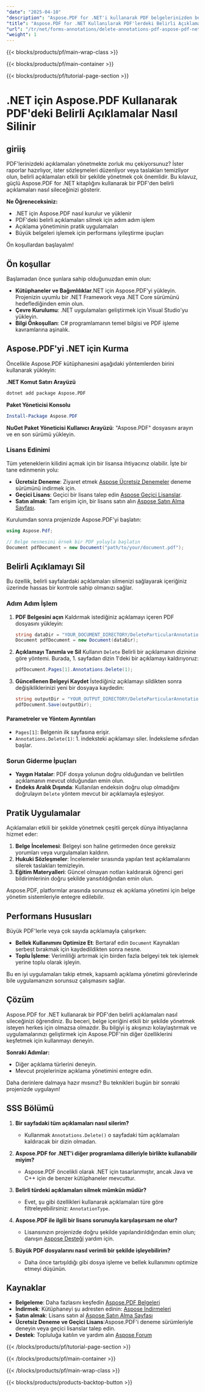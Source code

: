 ```yaml
---
"date": "2025-04-10"
"description": "Aspose.PDF for .NET'i kullanarak PDF belgelerinizden belirli açıklamaları nasıl etkili bir şekilde sileceğinizi öğrenin. Raporları, sözleşmeleri ve taslakları yönetmek için mükemmeldir."
"title": "Aspose.PDF for .NET Kullanılarak PDF'lerdeki Belirli Açıklamalar Nasıl Silinir"
"url": "/tr/net/forms-annotations/delete-annotations-pdf-aspose-pdf-net/"
"weight": 1
---
```


{{< blocks/products/pf/main-wrap-class >}}

{{< blocks/products/pf/main-container >}}

{{< blocks/products/pf/tutorial-page-section >}}


# .NET için Aspose.PDF Kullanarak PDF'deki Belirli Açıklamalar Nasıl Silinir

## giriiş

PDF'lerinizdeki açıklamaları yönetmekte zorluk mu çekiyorsunuz? İster raporlar hazırlıyor, ister sözleşmeleri düzenliyor veya taslakları temizliyor olun, belirli açıklamaları etkili bir şekilde yönetmek çok önemlidir. Bu kılavuz, güçlü Aspose.PDF for .NET kitaplığını kullanarak bir PDF'den belirli açıklamaları nasıl sileceğinizi gösterir.

**Ne Öğreneceksiniz:**
- .NET için Aspose.PDF nasıl kurulur ve yüklenir
- PDF'deki belirli açıklamaları silmek için adım adım işlem
- Açıklama yönetiminin pratik uygulamaları
- Büyük belgeleri işlemek için performans iyileştirme ipuçları

Ön koşullardan başlayalım!

## Ön koşullar

Başlamadan önce şunlara sahip olduğunuzdan emin olun:
- **Kütüphaneler ve Bağımlılıklar**.NET için Aspose.PDF'yi yükleyin. Projenizin uyumlu bir .NET Framework veya .NET Core sürümünü hedeflediğinden emin olun.
- **Çevre Kurulumu**: .NET uygulamaları geliştirmek için Visual Studio'yu yükleyin.
- **Bilgi Önkoşulları**: C# programlamanın temel bilgisi ve PDF işleme kavramlarına aşinalık.

## Aspose.PDF'yi .NET için Kurma

Öncelikle Aspose.PDF kütüphanesini aşağıdaki yöntemlerden birini kullanarak yükleyin:

**.NET Komut Satırı Arayüzü**
```bash
dotnet add package Aspose.PDF
```

**Paket Yöneticisi Konsolu**
```powershell
Install-Package Aspose.PDF
```

**NuGet Paket Yöneticisi Kullanıcı Arayüzü**: "Aspose.PDF" dosyasını arayın ve en son sürümü yükleyin.

### Lisans Edinimi

Tüm yeteneklerin kilidini açmak için bir lisansa ihtiyacınız olabilir. İşte bir tane edinmenin yolu:
- **Ücretsiz Deneme**: Ziyaret etmek [Aspose Ücretsiz Denemeler](https://releases.aspose.com/pdf/net/) deneme sürümünü indirmek için.
- **Geçici Lisans**: Geçici bir lisans talep edin [Aspose Geçici Lisanslar](https://purchase.aspose.com/temporary-license/).
- **Satın almak**: Tam erişim için, bir lisans satın alın [Aspose Satın Alma Sayfası](https://purchase.aspose.com/buy).

Kurulumdan sonra projenizde Aspose.PDF'yi başlatın:
```csharp
using Aspose.Pdf;

// Belge nesnesini örnek bir PDF yoluyla başlatın
Document pdfDocument = new Document("path/to/your/document.pdf");
```

## Belirli Açıklamayı Sil

Bu özellik, belirli sayfalardaki açıklamaları silmenizi sağlayarak içeriğiniz üzerinde hassas bir kontrole sahip olmanızı sağlar.

### Adım Adım İşlem

1. **PDF Belgesini açın**
   Kaldırmak istediğiniz açıklamayı içeren PDF dosyasını yükleyin:
   ```csharp
   string dataDir = "YOUR_DOCUMENT_DIRECTORY/DeleteParticularAnnotation.pdf";
   Document pdfDocument = new Document(dataDir);
   ```

2. **Açıklamayı Tanımla ve Sil**
   Kullanın `Delete` Belirli bir açıklamanın dizinine göre yöntemi. Burada, 1. sayfadan dizin 1'deki bir açıklamayı kaldırıyoruz:
   ```csharp
   pdfDocument.Pages[1].Annotations.Delete(1);
   ```

3. **Güncellenen Belgeyi Kaydet**
   İstediğiniz açıklamayı sildikten sonra değişikliklerinizi yeni bir dosyaya kaydedin:
   ```csharp
   string outputDir = "YOUR_OUTPUT_DIRECTORY/DeleteParticularAnnotation_out.pdf";
   pdfDocument.Save(outputDir);
   ```

#### Parametreler ve Yöntem Ayrıntıları
- `Pages[1]`: Belgenin ilk sayfasına erişir.
- `Annotations.Delete(1)`: 1. indeksteki açıklamayı siler. İndeksleme sıfırdan başlar.

### Sorun Giderme İpuçları
- **Yaygın Hatalar**: PDF dosya yolunun doğru olduğundan ve belirtilen açıklamanın mevcut olduğundan emin olun.
- **Endeks Aralık Dışında**: Kullanılan endeksin doğru olup olmadığını doğrulayın `Delete` yöntem mevcut bir açıklamayla eşleşiyor.

## Pratik Uygulamalar

Açıklamaları etkili bir şekilde yönetmek çeşitli gerçek dünya ihtiyaçlarına hizmet eder:
1. **Belge İncelemesi**: Belgeyi son haline getirmeden önce gereksiz yorumları veya vurgulamaları kaldırın.
2. **Hukuki Sözleşmeler**: İncelemeler sırasında yapılan test açıklamalarını silerek taslakları temizleyin.
3. **Eğitim Materyalleri**: Güncel olmayan notları kaldırarak öğrenci geri bildirimlerinin doğru şekilde yansıtıldığından emin olun.

Aspose.PDF, platformlar arasında sorunsuz ek açıklama yönetimi için belge yönetim sistemleriyle entegre edilebilir.

## Performans Hususları

Büyük PDF'lerle veya çok sayıda açıklamayla çalışırken:
- **Bellek Kullanımını Optimize Et**: Bertaraf edin `Document` Kaynakları serbest bırakmak için kaydedildikten sonra nesne.
- **Toplu İşleme**: Verimliliği artırmak için birden fazla belgeyi tek tek işlemek yerine toplu olarak işleyin.

Bu en iyi uygulamaları takip etmek, kapsamlı açıklama yönetimi görevlerinde bile uygulamanızın sorunsuz çalışmasını sağlar.

## Çözüm

Aspose.PDF for .NET kullanarak bir PDF'den belirli açıklamaları nasıl sileceğinizi öğrendiniz. Bu beceri, belge içeriğini etkili bir şekilde yönetmek isteyen herkes için olmazsa olmazdır. Bu bilgiyi iş akışınızı kolaylaştırmak ve uygulamalarınızı geliştirmek için Aspose.PDF'nin diğer özelliklerini keşfetmek için kullanmayı deneyin.

**Sonraki Adımlar:**
- Diğer açıklama türlerini deneyin.
- Mevcut projelerinize açıklama yönetimini entegre edin.

Daha derinlere dalmaya hazır mısınız? Bu teknikleri bugün bir sonraki projenizde uygulayın!

## SSS Bölümü

1. **Bir sayfadaki tüm açıklamaları nasıl silerim?**
   - Kullanmak `Annotations.Delete()` o sayfadaki tüm açıklamaları kaldıracak bir dizin olmadan.

2. **Aspose.PDF for .NET'i diğer programlama dilleriyle birlikte kullanabilir miyim?**
   - Aspose.PDF öncelikli olarak .NET için tasarlanmıştır, ancak Java ve C++ için de benzer kütüphaneler mevcuttur.

3. **Belirli türdeki açıklamaları silmek mümkün müdür?**
   - Evet, şu gibi özellikleri kullanarak açıklamaları türe göre filtreleyebilirsiniz: `AnnotationType`.

4. **Aspose.PDF ile ilgili bir lisans sorunuyla karşılaşırsam ne olur?**
   - Lisansınızın projenizde doğru şekilde yapılandırıldığından emin olun; danışın [Aspose Desteği](https://forum.aspose.com/c/pdf/10) yardım için.

5. **Büyük PDF dosyalarını nasıl verimli bir şekilde işleyebilirim?**
   - Daha önce tartışıldığı gibi dosya işleme ve bellek kullanımını optimize etmeyi düşünün.

## Kaynaklar
- **Belgeleme**: Daha fazlasını keşfedin [Aspose.PDF Belgeleri](https://reference.aspose.com/pdf/net/)
- **İndirmek**: Kütüphaneyi şu adresten edinin: [Aspose İndirmeleri](https://releases.aspose.com/pdf/net/)
- **Satın almak**: Lisans satın al [Aspose Satın Alma Sayfası](https://purchase.aspose.com/buy)
- **Ücretsiz Deneme ve Geçici Lisans**:Aspose.PDF'i deneme sürümleriyle deneyin veya geçici lisanslar talep edin.
- **Destek**: Topluluğa katılın ve yardım alın [Aspose Forum](https://forum.aspose.com/c/pdf/10)

{{< /blocks/products/pf/tutorial-page-section >}}

{{< /blocks/products/pf/main-container >}}

{{< /blocks/products/pf/main-wrap-class >}}

{{< blocks/products/products-backtop-button >}}